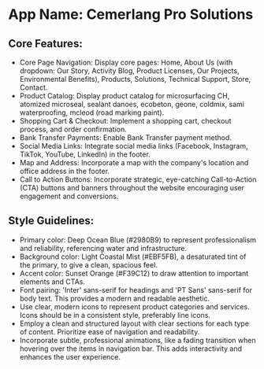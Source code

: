 # **App Name**: Cemerlang Pro Solutions

## Core Features:

- Core Page Navigation: Display core pages: Home, About Us (with dropdown: Our Story, Activity Blog, Product Licenses, Our Projects, Environmental Benefits), Products, Solutions, Technical Support, Store, Contact.
- Product Catalog: Display product catalog for microsurfacing CH, atomized microseal, sealant danoes, ecobeton, geone, coldmix, sami waterproofing, mcleod (road marking paint).
- Shopping Cart & Checkout: Implement a shopping cart, checkout process, and order confirmation.
- Bank Transfer Payments: Enable Bank Transfer payment method.
- Social Media Links: Integrate social media links (Facebook, Instagram, TikTok, YouTube, LinkedIn) in the footer.
- Map and Address: Incorporate a map with the company's location and office address in the footer.
- Call to Action Buttons: Incorporate strategic, eye-catching Call-to-Action (CTA) buttons and banners throughout the website encouraging user engagement and conversions.

## Style Guidelines:

- Primary color: Deep Ocean Blue (#2980B9) to represent professionalism and reliability, referencing water and infrastructure.
- Background color: Light Coastal Mist (#EBF5FB), a desaturated tint of the primary, to give a clean, spacious feel.
- Accent color: Sunset Orange (#F39C12) to draw attention to important elements and CTAs.
- Font pairing: 'Inter' sans-serif for headings and 'PT Sans' sans-serif for body text. This provides a modern and readable aesthetic.
- Use clear, modern icons to represent product categories and services. Icons should be in a consistent style, preferably line icons.
- Employ a clean and structured layout with clear sections for each type of content. Prioritize ease of navigation and readability.
- Incorporate subtle, professional animations, like a fading transition when hovering over the items in navigation bar. This adds interactivity and enhances the user experience.